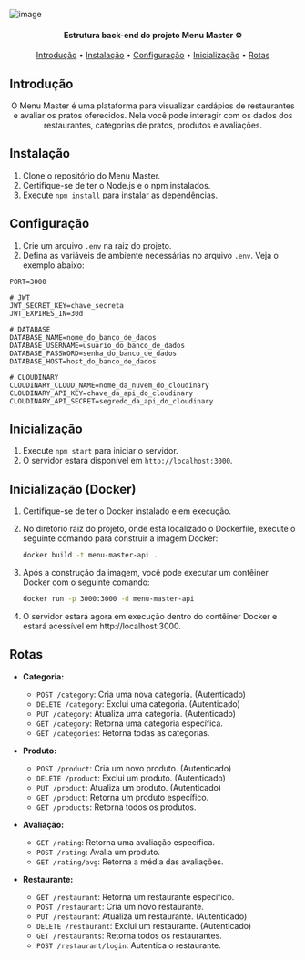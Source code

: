 ![image](https://github.com/user-attachments/assets/7c1373f6-53c8-434b-9d9f-8a1c496ba04d)

<h4 align="center">Estrutura back-end do projeto Menu Master ⚙️</h4>

<p align="center">
  <a href="#introdução">Introdução</a> •
  <a href="#instalação">Instalação</a> •
  <a href="#configuração">Configuração</a> •
  <a href="#inicialização">Inicialização</a> •
  <a href="#rotas">Rotas</a>
</p>

## Introdução
<p align="center">
  O Menu Master é uma plataforma para visualizar cardápios de restaurantes e avaliar os pratos oferecidos. Nela você pode interagir com os dados dos restaurantes, categorias de pratos, produtos e avaliações.
</p>


## Instalação

1. Clone o repositório do Menu Master.
2. Certifique-se de ter o Node.js e o npm instalados.
3. Execute `npm install` para instalar as dependências.

## Configuração

1. Crie um arquivo `.env` na raiz do projeto.
2. Defina as variáveis de ambiente necessárias no arquivo `.env`. Veja o exemplo abaixo:
```
PORT=3000

# JWT 
JWT_SECRET_KEY=chave_secreta
JWT_EXPIRES_IN=30d

# DATABASE
DATABASE_NAME=nome_do_banco_de_dados
DATABASE_USERNAME=usuario_do_banco_de_dados
DATABASE_PASSWORD=senha_do_banco_de_dados
DATABASE_HOST=host_do_banco_de_dados

# CLOUDINARY
CLOUDINARY_CLOUD_NAME=nome_da_nuvem_do_cloudinary
CLOUDINARY_API_KEY=chave_da_api_do_cloudinary
CLOUDINARY_API_SECRET=segredo_da_api_do_cloudinary
```

## Inicialização

1. Execute `npm start` para iniciar o servidor.
2. O servidor estará disponível em `http://localhost:3000`.

## Inicialização (Docker)

1. Certifique-se de ter o Docker instalado e em execução.
2. No diretório raiz do projeto, onde está localizado o Dockerfile, execute o seguinte comando para construir a imagem Docker:

   ```bash
   docker build -t menu-master-api .
   ```
   
4. Após a construção da imagem, você pode executar um contêiner Docker com o seguinte comando:

   ```bash
   docker run -p 3000:3000 -d menu-master-api
   ```
   
6. O servidor estará agora em execução dentro do contêiner Docker e estará acessível em http://localhost:3000.


## Rotas

- **Categoria:**
  - `POST /category`: Cria uma nova categoria. (Autenticado)
  - `DELETE /category`: Exclui uma categoria. (Autenticado)
  - `PUT /category`: Atualiza uma categoria. (Autenticado)
  - `GET /category`: Retorna uma categoria específica.
  - `GET /categories`: Retorna todas as categorias.

- **Produto:**
  - `POST /product`: Cria um novo produto. (Autenticado)
  - `DELETE /product`: Exclui um produto. (Autenticado)
  - `PUT /product`: Atualiza um produto. (Autenticado)
  - `GET /product`: Retorna um produto específico.
  - `GET /products`: Retorna todos os produtos.

- **Avaliação:**
  - `GET /rating`: Retorna uma avaliação específica.
  - `POST /rating`: Avalia um produto.
  - `GET /rating/avg`: Retorna a média das avaliações.

- **Restaurante:**
  - `GET /restaurant`: Retorna um restaurante específico.
  - `POST /restaurant`: Cria um novo restaurante.
  - `PUT /restaurant`: Atualiza um restaurante. (Autenticado)
  - `DELETE /restaurant`: Exclui um restaurante. (Autenticado)
  - `GET /restaurants`: Retorna todos os restaurantes.
  - `POST /restaurant/login`: Autentica o restaurante.
